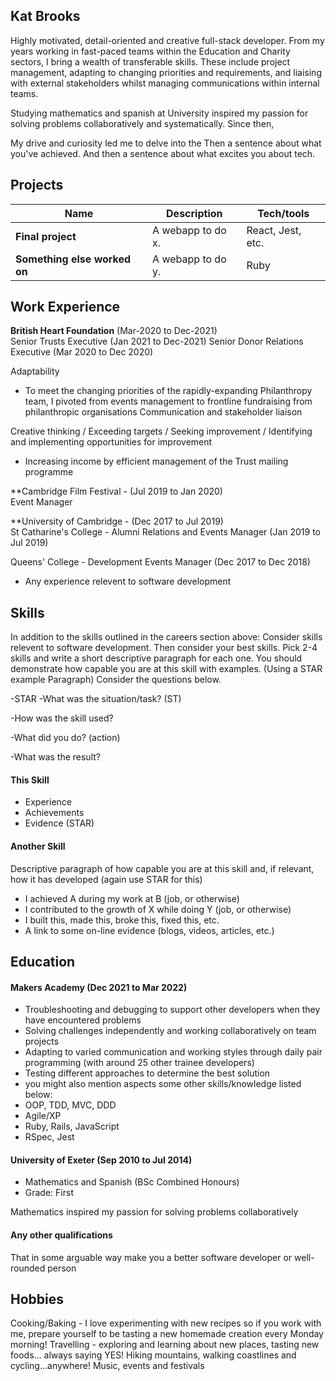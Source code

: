 ## Kat Brooks

Highly motivated, detail-oriented and creative full-stack developer. From my years working in fast-paced teams within the Education and Charity sectors, I bring a wealth of transferable skills. These include project management, adapting to changing priorities and requirements, and liaising with external stakeholders whilst managing communications within internal teams. 

Studying mathematics and spanish at University inspired my passion for solving problems collaboratively and systematically. Since then, 


My drive and curiosity led me to delve into the 
Then a sentence about what you've achieved. And then a sentence about what excites you about tech.

## Projects

| Name                         | Description       | Tech/tools        |
| ---------------------------- | ----------------- | ----------------- |
| **Final project**            | A webapp to do x. | React, Jest, etc. |
| **Something else worked on** | A webapp to do y. | Ruby              |

## Work Experience

**British Heart Foundation** (Mar-2020 to Dec-2021)  
Senior Trusts Executive (Jan 2021 to Dec-2021)
Senior Donor Relations Executive (Mar 2020 to Dec 2020)

Adaptability
- To meet the changing priorities of the rapidly-expanding Philanthropy team, I pivoted from events management to frontline fundraising from philanthropic organisations
Communication and stakeholder liaison

Creative thinking / Exceeding targets / Seeking improvement / Identifying and implementing opportunities for improvement
- Increasing income by efficient management of the Trust mailing programme   

**Cambridge Film Festival - (Jul 2019 to Jan 2020)  
Event Manager

**University of Cambridge - (Dec 2017 to Jul 2019)  
St Catharine's College - Alumni Relations and Events Manager (Jan 2019 to Jul 2019)

Queens' College - Development Events Manager (Dec 2017 to Dec 2018)

- Any experience relevent to software development

## Skills
In addition to the skills outlined in the careers section above:
Consider skills relevent to software development. Then consider your best skills. Pick 2-4 skills and write a short descriptive paragraph for each one. You should demonstrate how capable you are at this skill with examples.
(Using a STAR example Paragraph) Consider the questions below.

-STAR
-What was the situation/task? (ST)

-How was the skill used?

-What did you do? (action)

-What was the result?


#### This Skill

- Experience
- Achievements
- Evidence (STAR)

#### Another Skill

Descriptive paragraph of how capable you are at this skill and, if relevant, how it has developed (again use STAR for this)

- I achieved A during my work at B (job, or otherwise)
- I contributed to the growth of X while doing Y (job, or otherwise)
- I built this, made this, broke this, fixed this, etc.
- A link to some on-line evidence (blogs, videos, articles, etc.)

## Education

#### Makers Academy (Dec 2021 to Mar 2022)
- Troubleshooting and debugging to support other developers when they have encountered problems
- Solving challenges independently and working collaboratively on team projects
- Adapting to varied communication and working styles through daily pair programming (with around 25 other trainee developers)
- Testing different approaches to determine the best solution  
- you might also mention aspects some other skills/knowledge listed below: 
- OOP, TDD, MVC, DDD
- Agile/XP
- Ruby, Rails, JavaScript
- RSpec, Jest

#### University of Exeter (Sep 2010 to Jul 2014)

- Mathematics and Spanish (BSc Combined Honours)
- Grade: First

Mathematics inspired my passion for solving problems collaboratively

#### Any other qualifications

That in some arguable way make you a better software developer or well-rounded person

## Hobbies

Cooking/Baking - I love experimenting with new recipes so if you work with me, prepare yourself to be tasting a new homemade creation every Monday morning!
Travelling - exploring and learning about new places, tasting new foods... always saying YES!
Hiking mountains, walking coastlines and cycling...anywhere! 
Music, events and festivals
